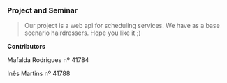 
### Project and Seminar

>Our project is a web api for scheduling services.
We have as a base scenario hairdressers. Hope you like it ;)

**Contributors**

Mafalda Rodrigues nº 41784

Inês Martins nº 41788
